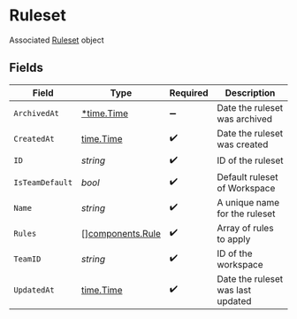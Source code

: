 # Ruleset

Associated [Ruleset](#ruleset-object) object


## Fields

| Field                                            | Type                                             | Required                                         | Description                                      |
| ------------------------------------------------ | ------------------------------------------------ | ------------------------------------------------ | ------------------------------------------------ |
| `ArchivedAt`                                     | [*time.Time](https://pkg.go.dev/time#Time)       | :heavy_minus_sign:                               | Date the ruleset was archived                    |
| `CreatedAt`                                      | [time.Time](https://pkg.go.dev/time#Time)        | :heavy_check_mark:                               | Date the ruleset was created                     |
| `ID`                                             | *string*                                         | :heavy_check_mark:                               | ID of the ruleset                                |
| `IsTeamDefault`                                  | *bool*                                           | :heavy_check_mark:                               | Default ruleset of Workspace                     |
| `Name`                                           | *string*                                         | :heavy_check_mark:                               | A unique name for the ruleset                    |
| `Rules`                                          | [][components.Rule](../../models/shared/rule.md) | :heavy_check_mark:                               | Array of rules to apply                          |
| `TeamID`                                         | *string*                                         | :heavy_check_mark:                               | ID of the workspace                              |
| `UpdatedAt`                                      | [time.Time](https://pkg.go.dev/time#Time)        | :heavy_check_mark:                               | Date the ruleset was last updated                |
